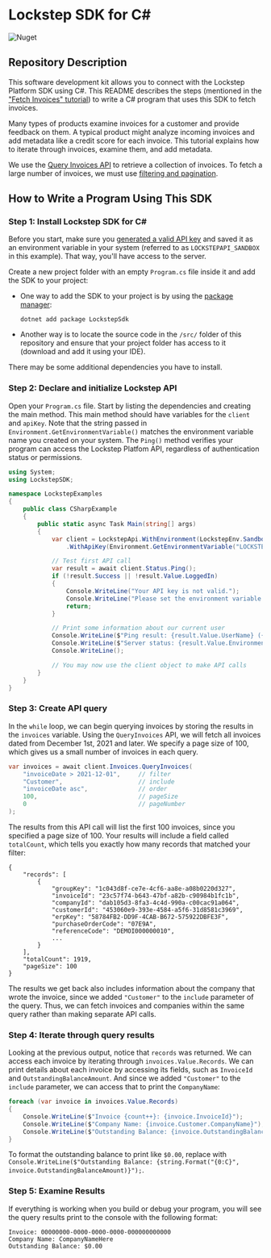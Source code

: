 # Lockstep SDK for C#

![Nuget](https://img.shields.io/nuget/v/LockstepSdk)

## Repository Description

This software development kit allows you to connect with the Lockstep Platform SDK using C#. This README describes the steps (mentioned in the ["Fetch Invoices" tutorial](https://developer.lockstep.io/docs/fetch-invoices)) to write a C# program that uses this SDK to fetch invoices.

Many types of products examine invoices for a customer and provide feedback on them. A typical product might analyze incoming invoices and add metadata like a credit score for each invoice. This tutorial explains how to iterate through invoices, examine them, and add metadata.

We use the [Query Invoices API](https://developer.lockstep.io/reference/v1_invoices_queryinvoices) to retrieve a collection of invoices. To fetch a large number of invoices, we must use [filtering and pagination](https://developer.lockstep.io/docs/querying-with-searchlight).

## How to Write a Program Using This SDK

### Step 1: Install Lockstep SDK for C#

Before you start, make sure you [generated a valid API key](https://developer.lockstep.io/docs/api-keys) and saved it as an environment variable in your system (referred to as `LOCKSTEPAPI_SANDBOX` in this example). That way, you'll have access to the server.

Create a new project folder with an empty `Program.cs` file inside it and add the SDK to your project:

- One way to add the SDK to your project is by using the [package manager](https://docs.microsoft.com/en-us/nuget/consume-packages/install-use-packages-dotnet-cli):

  ```
  dotnet add package LockstepSdk
  ```

- Another way is to locate the source code in the `/src/` folder of this repository and ensure that your project folder has access to it (download and add it using your IDE).

There may be some additional dependencies you have to install.

### Step 2: Declare and initialize Lockstep API

Open your `Program.cs` file. Start by listing the dependencies and creating the main method. This main method should have variables for the `client` and `apiKey`. Note that the string passed in `Environment.GetEnvironmentVariable()` matches the environment variable name you created on your system. The `Ping()` method verifies your program can access the Lockstep Platfom API, regardless of authentication status or permissions.

```c#
using System;
using LockstepSDK;

namespace LockstepExamples
{
    public class CSharpExample
    {
        public static async Task Main(string[] args)
        {
            var client = LockstepApi.WithEnvironment(LockstepEnv.Sandbox)
                .WithApiKey(Environment.GetEnvironmentVariable("LOCKSTEPAPI_SANDBOX"));

            // Test first API call
            var result = await client.Status.Ping();
            if (!result.Success || !result.Value.LoggedIn)
            {
                Console.WriteLine("Your API key is not valid.");
                Console.WriteLine("Please set the environment variable LOCKSTEPAPI_SANDBOX and try again.");
                return;
            }

            // Print some information about our current user
            Console.WriteLine($"Ping result: {result.Value.UserName} ({result.Value.UserStatus})");
            Console.WriteLine($"Server status: {result.Value.Environment} {result.Value.Version}");
            Console.WriteLine();

            // You may now use the client object to make API calls
        }
    }
}
```

### Step 3: Create API query

In the `while` loop, we can begin querying invoices by storing the results in the `invoices` variable. Using the `QueryInvoices` API, we will fetch all invoices dated from December 1st, 2021 and later. We specify a page size of 100, which gives us a small number of invoices in each query.

```c#
var invoices = await client.Invoices.QueryInvoices(
    "invoiceDate > 2021-12-01",     // filter
    "Customer",                     // include
    "invoiceDate asc",              // order
    100,                            // pageSize
    0                               // pageNumber
);
```

The results from this API call will list the first 100 invoices, since you specified a page size of 100. Your results will include a field called `totalCount`, which tells you exactly how many records that matched your filter:

```
{
    "records": [
        {
            "groupKey": "1c043d8f-ce7e-4cf6-aa8e-a08b0220d327",
            "invoiceId": "23c57f74-b643-47bf-a82b-c90984b1fc1b",
            "companyId": "dab105d3-8fa3-4c4d-990a-c00cac91a064",
            "customerId": "453060e9-393e-4584-a5f6-31d8581c3969",
            "erpKey": "58784FB2-DD9F-4CAB-B672-575922DBFE3F",
            "purchaseOrderCode": "07E9A",
            "referenceCode": "DEMOI000000010",
            ...
        }
    ],
    "totalCount": 1919,
    "pageSize": 100
}
```

The results we get back also includes information about the company that wrote the invoice, since we added `"Customer"` to the `include` parameter of the query. Thus, we can fetch invoices and companies within the same query rather than making separate API calls.

### Step 4: Iterate through query results

Looking at the previous output, notice that `records` was returned. We can access each invoice by iterating through `invoices.Value.Records`. We can print details about each invoice by accessing its fields, such as `InvoiceId` and `OutstandingBalanceAmount`. And since we added `"Customer"` to the `include` parameter, we can access that to print the `CompanyName`:

```c#
foreach (var invoice in invoices.Value.Records)
{
    Console.WriteLine($"Invoice {count++}: {invoice.InvoiceId}");
    Console.WriteLine($"Company Name: {invoice.Customer.CompanyName}");
    Console.WriteLine($"Outstanding Balance: {invoice.OutstandingBalanceAmount}");
}
```

To format the outstanding balance to print like `$0.00`, replace with `Console.WriteLine($"Outstanding Balance: {string.Format("{0:C}", invoice.OutstandingBalanceAmount)}");`.

### Step 5: Examine Results

If everything is working when you build or debug your program, you will see the query results print to the console with the following format:

```
Invoice: 00000000-0000-0000-0000-000000000000
Company Name: CompanyNameHere
Outstanding Balance: $0.00
```
